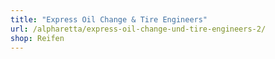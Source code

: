```yaml
---
title: "Express Oil Change & Tire Engineers"
url: /alpharetta/express-oil-change-und-tire-engineers-2/
shop: Reifen
---
```

